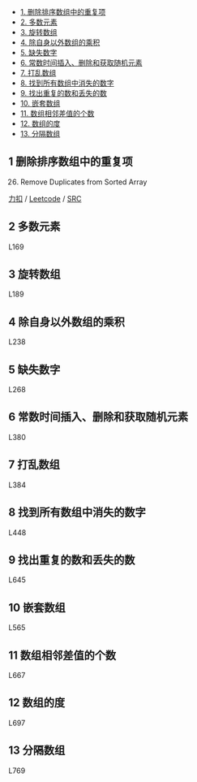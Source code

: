 <!-- GFM-TOC -->
* [1. 删除排序数组中的重复项](#1-删除排序数组中的重复项)
* [2. 多数元素](#2-多数元素)
* [3. 旋转数组](#3-旋转数组)
* [4. 除自身以外数组的乘积](#4-除自身以外数组的乘积)
* [5. 缺失数字](#5-缺失数字)
* [6. 常数时间插入、删除和获取随机元素](#6-常数时间插入、删除和获取随机元素)
* [7. 打乱数组](#7-打乱数组)
* [8. 找到所有数组中消失的数字](#8-找到所有数组中消失的数字)
* [9. 找出重复的数和丢失的数](#9-找出重复的数和丢失的数)
* [10. 嵌套数组](#10-嵌套数组)
* [11. 数组相邻差值的个数](#11-数组相邻差值的个数)
* [12. 数组的度](#12-数组的度)
* [13. 分隔数组](#13-分隔数组)
<!-- GFM-TOC -->

## 1 删除排序数组中的重复项
26. Remove Duplicates from Sorted Array

[力扣](https://leetcode-cn.com/problems/remove-duplicates-from-sorted-array/) / [Leetcode](https://leetcode.com/problems/remove-duplicates-from-sorted-array/) / [SRC](../ds_7_array_inplace/L26.cpp)


## 2 多数元素
L169	
## 3 旋转数组
L189	
## 4 除自身以外数组的乘积
L238	
## 5 缺失数字
L268	 
## 6 常数时间插入、删除和获取随机元素
L380	
## 7 打乱数组
L384	 
## 8 找到所有数组中消失的数字
L448	
## 9 找出重复的数和丢失的数
L645	
## 10 嵌套数组
L565	
## 11 数组相邻差值的个数
L667	
## 12 数组的度
L697	
## 13 分隔数组
L769	

